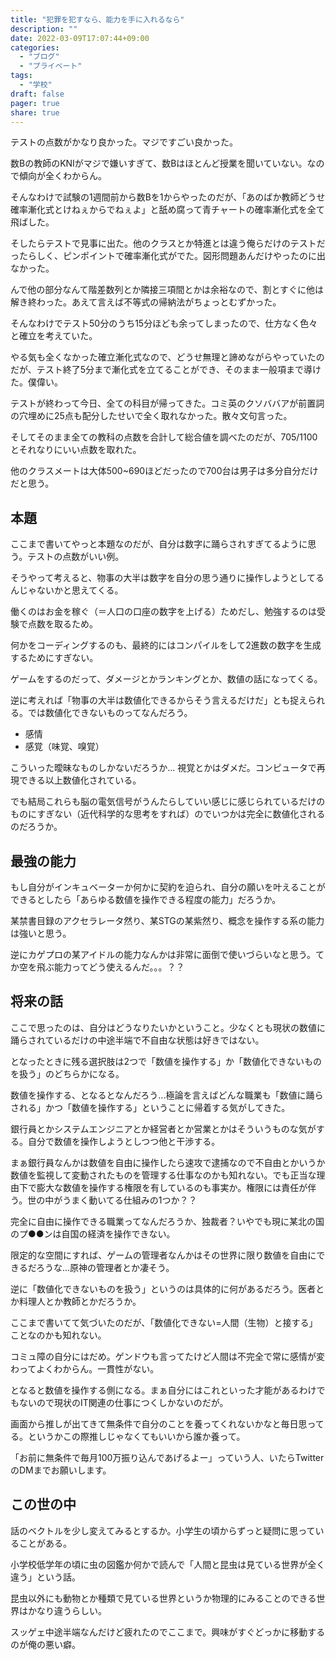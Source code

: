 ```yaml
---
title: "犯罪を犯すなら、能力を手に入れるなら"
description: ""
date: 2022-03-09T17:07:44+09:00
categories:
  - "ブログ"
  - "プライベート"
tags:
  - "学校"
draft: false
pager: true
share: true
---
```


テストの点数がかなり良かった。マジですごい良かった。

数Bの教師のKNIがマジで嫌いすぎて、数Bはほとんど授業を聞いていない。なので傾向が全くわからん。

そんなわけで試験の1週間前から数Bを1からやったのだが、「あのばか教師どうせ確率漸化式とけねぇからでねぇよ」と舐め腐って青チャートの確率漸化式を全て飛ばした。

そしたらテストで見事に出た。他のクラスとか特進とは違う俺らだけのテストだったらしく、ピンポイントで確率漸化式がでた。図形問題あんだけやったのに出なかった。

んで他の部分なんて階差数列とか隣接三項間とかは余裕なので、割とすぐに他は解き終わった。あえて言えば不等式の帰納法がちょっとむずかった。

そんなわけでテスト50分のうち15分ほども余ってしまったので、仕方なく色々と確立を考えていた。

やる気も全くなかった確立漸化式なので、どうせ無理と諦めながらやっていたのだが、テスト終了5分まで漸化式を立てることができ、そのまま一般項まで導けた。僕偉い。

テストが終わって今日、全ての科目が帰ってきた。コミ英のクソババアが前置詞の穴埋めに25点も配分したせいで全く取れなかった。散々文句言った。

そしてそのまま全ての教科の点数を合計して総合値を調べたのだが、705/1100とそれなりにいい点数を取れた。

他のクラスメートは大体500~690ほどだったので700台は男子は多分自分だけだと思う。

## 本題

ここまで書いてやっと本題なのだが、自分は数字に踊らされすぎてるように思う。テストの点数がいい例。

そうやって考えると、物事の大半は数字を自分の思う通りに操作しようとしてるんじゃないかと思えてくる。

働くのはお金を稼ぐ（＝人口の口座の数字を上げる）ためだし、勉強するのは受験で点数を取るため。

何かをコーディングするのも、最終的にはコンパイルをして2進数の数字を生成するためにすぎない。

ゲームをするのだって、ダメージとかランキングとか、数値の話になってくる。

逆に考えれば「物事の大半は数値化できるからそう言えるだけだ」とも捉えられる。では数値化できないものってなんだろう。

- 感情
- 感覚（味覚、嗅覚）

こういった曖昧なものしかないだろうか... 視覚とかはダメだ。コンピュータで再現できる以上数値化されている。

でも結局これらも脳の電気信号がうんたらしていい感じに感じられているだけのものにすぎない（近代科学的な思考をすれば）のでいつかは完全に数値化されるのだろうか。

## 最強の能力

もし自分がインキュベーターか何かに契約を迫られ、自分の願いを叶えることができるとしたら「あらゆる数値を操作できる程度の能力」だろうか。

某禁書目録のアクセラレータ然り、某STGの某紫然り、概念を操作する系の能力は強いと思う。

逆にカゲプロの某アイドルの能力なんかは非常に面倒で使いづらいなと思う。てか空を飛ぶ能力ってどう使えるんだ。。。？？

## 将来の話

ここで思ったのは、自分はどうなりたいかということ。少なくとも現状の数値に踊らされているだけの中途半端で不自由な状態は好きではない。

となったときに残る選択肢は2つで「数値を操作する」か「数値化できないものを扱う」のどちらかになる。

数値を操作する、となるとなんだろう...極論を言えばどんな職業も「数値に踊らされる」かつ「数値を操作する」ということに帰着する気がしてきた。

銀行員とかシステムエンジニアとか経営者とか営業とかはそういうものな気がする。自分で数値を操作しようとしつつ他と干渉する。

まぁ銀行員なんかは数値を自由に操作したら速攻で逮捕なので不自由とかいうか数値を監視して変動されたものを管理する仕事なのかも知れない。でも正当な理由下で膨大な数値を操作する権限を有しているのも事実か。権限には責任が伴う。世の中がうまく動いてる仕組みの1つか？？

完全に自由に操作できる職業ってなんだろうか、独裁者？いやでも現に某北の国のプ●●ンは自国の経済を操作できない。

限定的な空間にすれば、ゲームの管理者なんかはその世界に限り数値を自由にできるだろうな...原神の管理者とか凄そう。

逆に「数値化できないものを扱う」というのは具体的に何があるだろう。医者とか料理人とか教師とかだろうか。

ここまで書いてて気づいたのだが、「数値化できない=人間（生物）と接する」ことなのかも知れない。

コミュ障の自分にはだめ。ゲンドウも言ってたけど人間は不完全で常に感情が変わってよくわからん。一貫性がない。

となると数値を操作する側になる。まぁ自分にはこれといった才能があるわけでもないので現状のIT関連の仕事につくしかないのだが。

画面から推しが出てきて無条件で自分のことを養ってくれないかなと毎日思ってる。というかこの際推しじゃなくてもいいから誰か養って。

「お前に無条件で毎月100万振り込んであげるよー」っていう人、いたらTwitterのDMまでお願いします。

## この世の中

話のベクトルを少し変えてみるとするか。小学生の頃からずっと疑問に思っていることがある。

小学校低学年の頃に虫の図鑑か何かで読んで「人間と昆虫は見ている世界が全く違う」という話。

昆虫以外にも動物とか種類で見ている世界というか物理的にみることのできる世界はかなり違うらしい。

スッゲェ中途半端なんだけど疲れたのでここまで。興味がすぐどっかに移動するのが俺の悪い癖。
